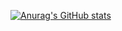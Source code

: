 [![Anurag's GitHub stats](https://github-readme-stats.vercel.app/api?username=anasouh)](https://github.com/anuraghazra/github-readme-stats)
